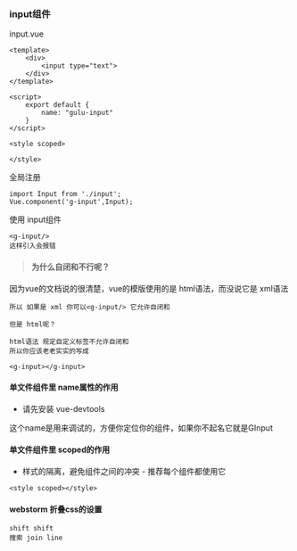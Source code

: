 ### input组件

input.vue

```
<template>
    <div>
        <input type="text">
    </div>
</template>

<script>
    export default {
        name: "gulu-input"
    }
</script>

<style scoped>

</style>
```

全局注册

```
import Input from './input';
Vue.component('g-input',Input);
```

使用 input组件

```
<g-input/>
这样引入会报错
```

> #### 为什么自闭和不行呢？

因为vue的文档说的很清楚，vue的模版使用的是 html语法，而没说它是 xml语法


```
所以 如果是 xml 你可以<g-input/> 它允许自闭和

但是 html呢？

html语法 规定自定义标签不允许自闭和
所以你应该老老实实的写成

<g-input></g-input>
```

#### 单文件组件里 name属性的作用

- 请先安装 vue-devtools

这个name是用来调试的，方便你定位你的组件，如果你不起名它就是GInput


#### 单文件组件里 scoped的作用

- 样式的隔离，避免组件之间的冲突 - 推荐每个组件都使用它

```
<style scoped></style>
```

#### webstorm 折叠css的设置


```
shift shift 
搜索 join line
```
